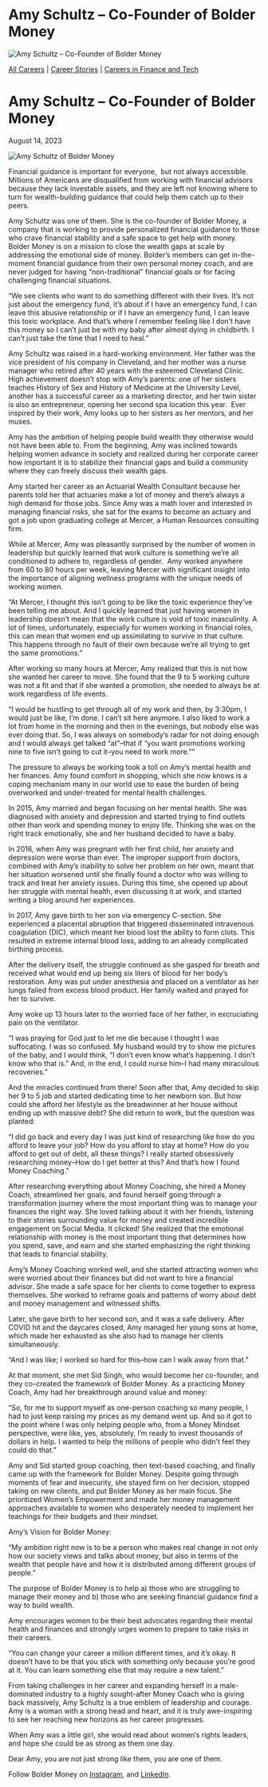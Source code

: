 # Amy Schultz – Co-Founder of Bolder Money

![Amy Schultz – Co-Founder of Bolder Money](https://madamambition.com/wp-content/uploads/2023/08/55-Amy-scaled.jpg)

[All Careers](https://madamambition.com/category/career-stories/all-careers/) | [Career Stories](https://madamambition.com/category/career-stories/) | [Careers in Finance and Tech](https://madamambition.com/category/career-stories/careers-in-finance-and-tech/)

Amy Schultz – Co-Founder of Bolder Money
========================================

August 14, 2023

![Amy Schultz of Bolder Money](https://madamambition.com/wp-content/uploads/2023/08/55-Amy-scaled.jpg "Amy Schultz of Bolder Money")

Financial guidance is important for everyone,  but not always accessible. Millions of Americans are disqualified from working with financial advisors because they lack investable assets, and they are left not knowing where to turn for wealth-building guidance that could help them catch up to their peers.

Amy Schultz was one of them. She is the co-founder of Bolder Money, a company that is working to provide personalized financial guidance to those who crave financial stability and a safe space to get help with money. Bolder Money is on a mission to close the wealth gaps at scale by addressing the emotional side of money. Bolder’s members can get in-the-moment financial guidance from their own personal money coach, and are never judged for having “non-traditional” financial goals or for facing challenging financial situations.

“We see clients who want to do something different with their lives. It’s not just about the emergency fund, it’s about if I have an emergency fund, I can leave this abusive relationship or if I have an emergency fund, I can leave this toxic workplace. And that’s where I remember feeling like I don’t have this money so I can’t just be with my baby after almost dying in childbirth. I can’t just take the time that I need to heal.”

Amy Schultz was raised in a hard-working environment. Her father was the vice president of his company in Cleveland, and her mother was a nurse manager who retired after 40 years with the esteemed Cleveland Clinic. High achievement doesn’t stop with Amy’s parents: one of her sisters teaches History of Sex and History of Medicine at the University Level, another has a successful career as a marketing director, and her twin sister is also an entrepreneur, opening her second spa location this year.  Ever inspired by their work, Amy looks up to her sisters as her mentors, and her muses.

Amy has the ambition of helping people build wealth they otherwise would not have been able to. From the beginning, Amy was inclined towards helping women advance in society and realized during her corporate career how important it is to stabilize their financial gaps and build a community where they can freely discuss their wealth gaps.

Amy started her career as an Actuarial Wealth Consultant because her parents told her that actuaries make a lot of money and there’s always a high demand for those jobs. Since Amy was a math lover and interested in managing financial risks, she sat for the exams to become an actuary and got a job upon graduating college at Mercer, a Human Resources consulting firm.

While at Mercer, Amy was pleasantly surprised by the number of women in leadership but quickly learned that work culture is something we’re all conditioned to adhere to, regardless of gender.  Amy worked anywhere from 60 to 80 hours per week, leaving Mercer with significant insight into the importance of aligning wellness programs with the unique needs of working women.

“At Mercer, I thought this isn’t going to be like the toxic experience they’ve been telling me about. And I quickly learned that just having women in leadership doesn’t mean that the work culture is void of toxic masculinity. A lot of times, unfortunately, especially for women working in financial roles, this can mean that women end up assimilating to survive in that culture. This happens through no fault of their own because we’re all trying to get the same promotions.”

After working so many hours at Mercer, Amy realized that this is not how she wanted her career to move. She found that the 9 to 5 working culture was not a fit and that if she wanted a promotion, she needed to always be at work regardless of life events.

“I would be hustling to get through all of my work and then, by 3:30pm, I would just be like, I’m done. I can’t sit here anymore. I also liked to work a lot from home in the morning and then in the evenings, but nobody else was ever doing that. So, I was always on somebody’s radar for not doing enough and I would always get talked “at”–that if “you want promotions working nine to five isn’t going to cut it–you need to work more.””

The pressure to always be working took a toll on Amy’s mental health and her finances. Amy found comfort in shopping, which she now knows is a coping mechanism many in our world use to ease the burden of being overworked and under-treated for mental health challenges.

In 2015, Amy married and began focusing on her mental health. She was diagnosed with anxiety and depression and started trying to find outlets other than work and spending money to enjoy life. Thinking she was on the right track emotionally, she and her husband decided to have a baby.

In 2016, when Amy was pregnant with her first child, her anxiety and depression were worse than ever. The improper support from doctors, combined with Amy’s inability to solve her problem on her own, meant that her situation worsened until she finally found a doctor who was willing to track and treat her anxiety issues. During this time, she opened up about her struggle with mental health, even discussing it at work, and started writing a blog around her experiences.

In 2017, Amy gave birth to her son via emergency C-section. She experienced a placental abruption that triggered disseminated intravenous coagulation (DIC), which meant her blood lost the ability to form clots. This resulted in extreme internal blood loss, adding to an already complicated birthing process.

After the delivery itself, the struggle continued as she gasped for breath and received what would end up being six liters of blood for her body’s restoration. Amy was put under anesthesia and placed on a ventilator as her lungs failed from excess blood product. Her family waited and prayed for her to survive.

Amy woke up 13 hours later to the worried face of her father, in excruciating pain on the ventilator.

“I was praying for God just to let me die because I thought I was suffocating. I was so confused. My husband would try to show me pictures of the baby, and I would think, “I don’t even know what’s happening. I don’t know who that is.” And, in the end, I could nurse him–I had many miraculous recoveries.”

And the miracles continued from there! Soon after that, Amy decided to skip her 9 to 5 job and started dedicating time to her newborn son. But how could she afford her lifestyle as the breadwinner at her house without ending up with massive debt? She did return to work, but the question was planted:

“I did go back and every day I was just kind of researching like how do you afford to leave your job? How do you afford to stay at home? How do you afford to get out of debt, all these things? I really started obsessively researching money–How do I get better at this? And that’s how I found Money Coaching.”

After researching everything about Money Coaching, she hired a Money Coach, streamlined her goals, and found herself going through a transformation journey where the most important thing was to manage your finances the right way. She loved talking about it with her friends, listening to their stories surrounding value for money and created incredible engagement on Social Media. It clicked! She realized that the emotional relationship with money is the most important thing that determines how you spend, save, and earn and she started emphasizing the right thinking that leads to financial stability.

Amy’s Money Coaching worked well, and she started attracting women who were worried about their finances but did not want to hire a financial advisor. She made a safe space for her clients to come together to express themselves. She worked to reframe goals and patterns of worry about debt and money management and witnessed shifts.

Later, she gave birth to her second son, and it was a safe delivery. After COVID hit and the daycares closed, Amy managed her young sons at home, which made her exhausted as she also had to manage her clients simultaneously.

“And I was like; I worked so hard for this–how can I walk away from that.”

At that moment, she met Sid Singh, who would become her co-founder, and they co-created the framework of Bolder Money. As a practicing Money Coach, Amy had her breakthrough around value and money:

“So, for me to support myself as one-person coaching so many people, I had to just keep raising my prices as my demand went up. And so it got to the point where I was only helping people who, from a Money Mindset perspective, were like, yes, absolutely, I’m ready to invest thousands of dollars in help. I wanted to help the millions of people who didn’t feel they could do that.”

Amy and Sid started group coaching, then text-based coaching, and finally came up with the framework for Bolder Money. Despite going through moments of fear and insecurity, she stayed firm on her decision, stopped taking on new clients, and put Bolder Money as her main focus. She prioritized Women’s Empowerment and made her money management approaches available to women who desperately needed to implement her teachings for their budgets and their mindset.

Amy’s Vision for Bolder Money:

“My ambition right now is to be a person who makes real change in not only how our society views and talks about money, but also in terms of the wealth that people have and how it is distributed among different groups of people.”

The purpose of Bolder Money is to help a) those who are struggling to manage their money and b) those who are seeking financial guidance find a way to build wealth.

Amy encourages women to be their best advocates regarding their mental health and finances and strongly urges women to prepare to take risks in their careers.

“You can change your career a million different times, and it’s okay. It doesn’t have to be that you stick with something only because you’re good at it. You can learn something else that may require a new talent.”

From taking challenges in her career and expanding herself in a male-dominated industry to a highly sought-after Money Coach who is giving back massively, Amy Schultz is a true emblem of leadership and courage. Amy is a woman with a strong head and heart, and it is truly awe-inspiring to see her reaching new horizons as her career progresses.

When Amy was a little girl, she would read about women’s rights leaders, and hope she could be as strong as them one day.

Dear Amy, you are not just strong like them, you are one of them.

Follow Bolder Money on [Instagram](https://www.instagram.com/bolder.money/?hl=en), and [LinkedIn](https://www.linkedin.com/company/bolder-money/).